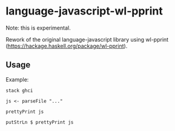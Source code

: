 # language-javascript-wl-pprint

Note: this is experimental.

Rework of the original language-javascript library using wl-pprint (https://hackage.haskell.org/package/wl-pprint).

## Usage

Example:

```
stack ghci
```

```
js <- parseFile "..."

prettyPrint js

putStrLn $ prettyPrint js

```
